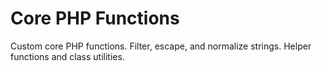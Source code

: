 # Core PHP Functions
Custom core PHP functions. Filter, escape, and normalize strings. Helper functions and class utilities.